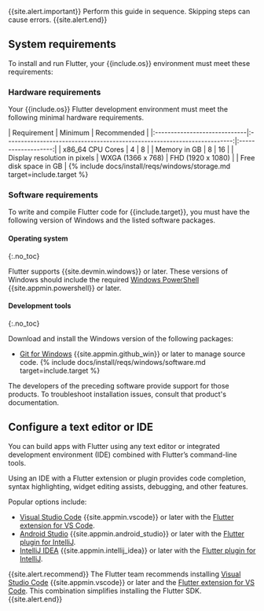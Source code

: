 {{site.alert.important}}
Perform this guide in sequence. Skipping steps can cause errors.
{{site.alert.end}}

## System requirements

To install and run Flutter,
your {{include.os}} environment must meet these requirements:

### Hardware requirements

Your {{include.os}} Flutter development environment must meet the following
minimal hardware requirements.

<div class="table-wrapper" markdown="1">
|     Requirement              |                                    Minimum                               |    Recommended      |
|:-----------------------------|:------------------------------------------------------------------------:|:-------------------:|
| x86_64 CPU Cores             | 4                                                                        | 8                   |
| Memory in GB                 | 8                                                                        | 16                  |
| Display resolution in pixels | WXGA (1366 x 768)                                                        | FHD (1920 x 1080)   |
| Free disk space in GB        | {% include docs/install/reqs/windows/storage.md target=include.target %}
</div>

### Software requirements

To write and compile Flutter code for {{include.target}},
you must have the following version of Windows and the listed
software packages.

#### Operating system
{:.no_toc}

Flutter supports {{site.devmin.windows}} or later.
These versions of Windows should include the required
[Windows PowerShell][] {{site.appmin.powershell}} or later.

#### Development tools
{:.no_toc}

Download and install the Windows version of the following packages:

* [Git for Windows][] {{site.appmin.github_win}} or later to manage source code.
{% include docs/install/reqs/windows/software.md target=include.target %}

The developers of the preceding software provide support for those products.
To troubleshoot installation issues, consult that product's documentation.

## Configure a text editor or IDE

You can build apps with Flutter using any text editor or
integrated development environment (IDE) combined with
Flutter’s command-line tools.

Using an IDE with a Flutter extension or plugin provides code completion,
syntax highlighting, widget editing assists, debugging, and other features.

Popular options include:

* [Visual Studio Code][] {{site.appmin.vscode}} or later
  with the [Flutter extension for VS Code][].
* [Android Studio][] {{site.appmin.android_studio}} or later
  with the [Flutter plugin for IntelliJ][].
* [IntelliJ IDEA][] {{site.appmin.intellij_idea}} or later
  with the [Flutter plugin for IntelliJ][].

{{site.alert.recommend}}
  The Flutter team recommends installing [Visual Studio Code][]
  {{site.appmin.vscode}} or later and the [Flutter extension for VS Code][].
  This combination simplifies installing the Flutter SDK.
{{site.alert.end}}

[Android Studio]: https://developer.android.com/studio/install
[IntelliJ IDEA]: https://www.jetbrains.com/help/idea/installation-guide.html
[Visual Studio Code]: https://code.visualstudio.com/docs/setup/windows
[Flutter extension for VS Code]: https://marketplace.visualstudio.com/items?itemName=Dart-Code.flutter
[Flutter plugin for IntelliJ]: https://plugins.jetbrains.com/plugin/9212-flutter
[Windows PowerShell]: https://docs.microsoft.com/powershell/scripting/install/installing-windows-powershell
[Git for Windows]: https://gitforwindows.org/
